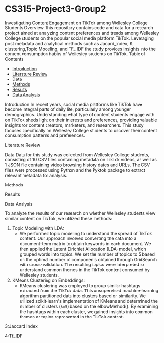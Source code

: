 # CS315-Project3-Group2
Investigating Content Engagement on  TikTok among Wellesley College Students
Overview
This repository contains code and data for a research project aimed at analyzing content preferences and trends among Wellesley College students on the popular social media platform TikTok. Leveraging post metadata and analytical methods such as Jacard_Index, K clustering,Topic Modeling, and TF_ IDF the study provides insights into the content consumption habits of Wellesley students on TikTok.
 Table of Contents

- [Introduction](introduction)
- [Literature Review](literature-review)
- [Data](data)
- [Methods](methods)
- [Results](results)
- [Data Analysis](data-analysis)
  
Introduction
In recent years, social media platforms like TikTok have become integral parts of daily life, particularly among younger demographics. Understanding what type of content students engage with on TikTok sheds light on their interests and preferences, providing valuable insights for content creators, marketers, and researchers. This study focuses specifically on Wellesley College students to uncover their content consumption patterns and preferences.

Literature Review
 
Data
Data for this study was collected from Wellesley College students, consisting of 10 CSV files containing metadata on TikTok videos, as well as 1 JSON file containing video browsing history dates and URLs. The CSV files were processed using Python and the Pyktok package to extract relevant metadata for analysis.

Methods
 
Results

Data Analysis

To analyze the results of our research on whether Wellesley students view similar content on TikTok, we utilized these methods:

1. Topic Modeling with LDA:
   - We performed topic modeling to understand the spread of TikTok content. Our approach involved converting the data into a document-term matrix to obtain keywords in each document. We then applied the Latent Dirichlet Allocation (LDA) model, which grouped words into topics. We set the number of topics to 5 based on the optimal number of components obtained through GridSearch with cross-validation. The resulting topics were interpreted to understand common themes in the TikTok content consumed by Wellesley students.
2. KMeans Clustering on Embeddings:
   - KMeans clustering was employed to group similar hashtags extracted from the TikTok data. This unsupervised machine-learning algorithm partitioned data into clusters based on similarity. We utilized scikit-learn's implementation of KMeans and determined the number of clusters (`k=5`) based on the elbowMethod(). By examining the hashtags within each cluster, we gained insights into common themes or topics represented in the TikTok content.
   
3:Jaccard Index

4:Tf_IDF


